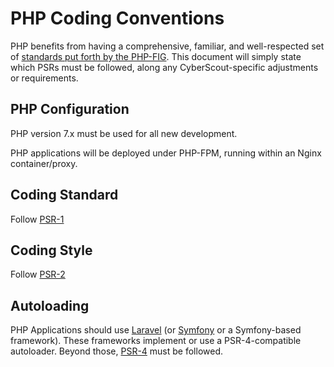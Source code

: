 # PHP Coding Conventions

PHP benefits from having a comprehensive, familiar, and well-respected set of
[standards put forth by the PHP-FIG](http://www.php-fig.org/psr/). This document
will simply state which PSRs must be followed, along any CyberScout-specific
adjustments or requirements.

## PHP Configuration

PHP version 7.x must be used for all new development.

PHP applications will be deployed under PHP-FPM, running within an Nginx
container/proxy.

## Coding Standard

Follow [PSR-1](http://www.php-fig.org/psr/psr-1/)

## Coding Style

Follow [PSR-2](http://www.php-fig.org/psr/psr-2/)

## Autoloading

PHP Applications should use [Laravel](https://laravel.com/) (or
[Symfony](https://symfony.com/) or a Symfony-based framework). These frameworks
implement or use a PSR-4-compatible autoloader. Beyond those,
[PSR-4](http://www.php-fig.org/psr/psr-4/) must be followed.
